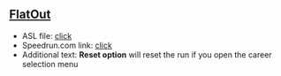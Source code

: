 ## [FlatOut](https://ru.wikipedia.org/wiki/FlatOut)

- ASL file: [click](https://raw.githubusercontent.com/b5414/LiveSplit_ASL/white/files/FlatOut.asl)
- Speedrun.com link: [click](https://www.speedrun.com/flatout1)
- Additional text: **Reset option** will reset the run if you open the career selection menu
